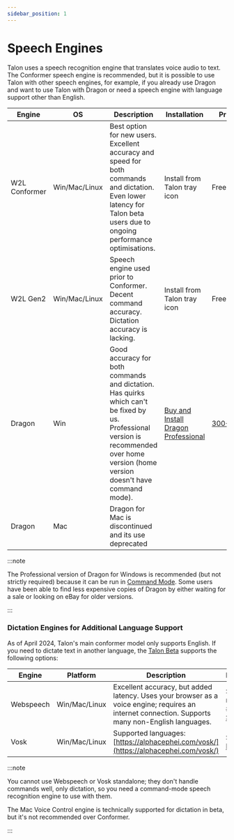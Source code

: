 ```yaml
---
sidebar_position: 1
---
```


# Speech Engines

Talon uses a speech recognition engine that translates voice audio to text. The Conformer speech engine is recommended, but it is possible to use Talon with other speech engines, for example, if you already use Dragon and want to use Talon with Dragon or need a speech engine with language support other than English.

| Engine        | OS            | Description                                                                                                                                                                           | Installation                                                                                                                | Price                                                                                             |
| ------------- | ------------- | ------------------------------------------------------------------------------------------------------------------------------------------------------------------------------------- | --------------------------------------------------------------------------------------------------------------------------- | ------------------------------------------------------------------------------------------------- |
| W2L Conformer | Win/Mac/Linux | Best option for new users. Excellent accuracy and speed for both commands and dictation. Even lower latency for Talon beta users due to ongoing performance optimisations.            | Install from Talon tray icon                                                                                                | Free                                                                                              |
| W2L Gen2      | Win/Mac/Linux | Speech engine used prior to Conformer. Decent command accuracy. Dictation accuracy is lacking.                                                                                        | Install from Talon tray icon                                                                                                | Free                                                                                              |
| Dragon        | Win           | Good accuracy for both commands and dictation. Has quirks which can't be fixed by us. Professional version is recommended over home version (home version doesn't have command mode). | [Buy and Install Dragon Professional](https://www.nuance.com/dragon/business-solutions/dragon-professional-individual.html) | [$300-$500](https://www.nuance.com/dragon/business-solutions/dragon-professional-individual.html) |
| Dragon        | Mac           | Dragon for Mac is discontinued and its use deprecated                                                                                                                                 |                                                                                                                             |                                                                                                   |

:::note

The Professional version of Dragon for Windows is recommended (but not strictly required) because it can be run in [Command Mode](https://www.nuance.com/products/help/dragon/dragon-for-mac6/enx/Content/Introduction/RecognitionModes.html). Some users have been able to find less expensive copies of Dragon by either waiting for a sale or looking on eBay for older versions.

:::

### Dictation Engines for Additional Language Support

As of April 2024, Talon's main conformer model only supports English. If you need to dictate text in another language, the [Talon Beta](../beta_talon) supports the following options:

| Engine    | Platform      | Description                                                                                                                                       | Requirements                                                         |
| --------- | ------------- | ------------------------------------------------------------------------------------------------------------------------------------------------- | -------------------------------------------------------------------- |
| Webspeech | Win/Mac/Linux | Excellent accuracy, but added latency. Uses your browser as a voice engine; requires an internet connection. Supports many non-English languages. | See pinned messages in #beta on [Slack](https://talonvoice.com/chat) |
| Vosk      | Win/Mac/Linux | Supported languages: [https://alphacephei.com/vosk/](https://alphacephei.com/vosk/)                                                               | See [Github Project](https://github.com/mqnc/talon_german)           |

:::note

You cannot use Webspeech or Vosk standalone; they don't handle commands well, only dictation, so you need a command-mode speech recognition engine to use with them.

The Mac Voice Control engine is technically supported for dictation in beta, but it's not recommended over Conformer.

:::
